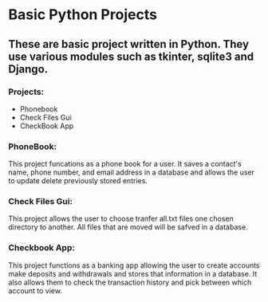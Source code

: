 # Basic Python Projects

## These are basic project written in Python. They use various modules such as tkinter, sqlite3 and Django.

### Projects:
* Phonebook
* Check Files Gui
* CheckBook App

### PhoneBook: 
This project funcations as a phone book for a user. It saves a contact's name, phone number, and email address
in a database and allows the user to update delete previously stored entries.

### Check Files Gui:
This project allows the user to choose tranfer all.txt files one chosen directory to another. All files that
are moved will be safved in a database.

### Checkbook App:
This project functions as a banking app allowing the user to create accounts make deposits and withdrawals 
and stores that information in a database. It also allows them to check the transaction history and pick between which
account to view.
